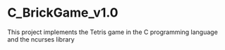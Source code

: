 # C_BrickGame_v1.0
This project implements the Tetris game in the C programming language and the ncurses library
